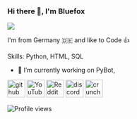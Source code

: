 ### Hi there 👋, I'm Bluefox
![](https://github.com/Bluefox187/Bluefox187/blob/main/GitHubBanner2.png)

I'm from Germany 🇩🇪 and like to Code 👍

Skills: Python, HTML, SQL

- 🔭 I’m currently working on PyBot, 


[<img src='https://cdn.jsdelivr.net/npm/simple-icons@3.0.1/icons/github.svg' alt='github' height='40'>](https://github.com/Bluefox187)  [<img src='https://cdn.jsdelivr.net/npm/simple-icons@3.0.1/icons/youtube.svg' alt='YouTube' height='40'>](https://www.youtube.com/channel/UCF7iWcc0wN3LmLK4r7dlCGg)  [<img src='https://cdn.jsdelivr.net/npm/simple-icons@3.0.1/icons/reddit.svg' alt='Reddit' height='40'>](https://www.reddit.com/user/RexBluefox)  [<img src='https://cdn.jsdelivr.net/npm/simple-icons@3.0.1/icons/discord.svg' alt='discord' height='40'>](https://discord.com/users/364814414622228482/)  [<img src='https://cdn.jsdelivr.net/npm/simple-icons@3.0.1/icons/crunchyroll.svg' alt='crunchyroll' height='40'>](http://www.crunchyroll.com/user/RexBluefox)  

![Profile views](https://gpvc.arturio.dev/Bluefox187)  
